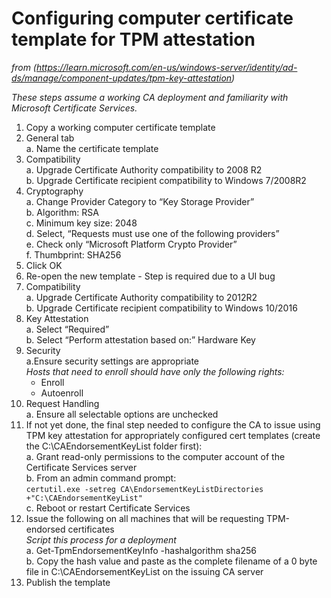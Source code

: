# Configuring computer certificate template for TPM attestation  
_from (https://learn.microsoft.com/en-us/windows-server/identity/ad-ds/manage/component-updates/tpm-key-attestation)_  
  
*These steps assume a working CA deployment and familiarity with Microsoft Certificate Services.*  
1. Copy a working computer certificate template  
2. General tab  
  a. Name the certificate template  
3. Compatibility  
  a. Upgrade Certificate Authority compatibility to 2008 R2  
  b. Upgrade Certificate recipient compatibility to Windows 7/2008R2  
4. Cryptography  
  a. Change Provider Category to “Key Storage Provider”  
  b. Algorithm: RSA  
  c. Minimum key size: 2048  
  d. Select, “Requests must use one of the following providers”  
  e. Check only “Microsoft Platform Crypto Provider”  
  f. Thumbprint: SHA256  
5. Click OK  
6. Re-open the new template - Step is required due to a UI bug  
7. Compatibility  
  a. Upgrade Certificate Authority compatibility to 2012R2  
  b. Upgrade Certificate recipient compatibility to Windows 10/2016  
8. Key Attestation  
  a. Select “Required”  
  b. Select “Perform attestation based on:” Hardware Key  
9. Security  
  a.Ensure security settings are appropriate  
    *Hosts that need to enroll should have only the following rights:*  
      - Enroll  
      - Autoenroll  
10. Request Handling  
  a. Ensure all selectable options are unchecked  
11. If not yet done, the final step needed to configure the CA to issue using TPM key attestation for appropriately configured cert templates (create the C:\CAEndorsementKeyList folder first):  
  a. Grant read-only permissions to the computer account of the Certificate Services server  
  b. From an admin command prompt:  
     ```certutil.exe -setreg CA\EndorsementKeyListDirectories +"C:\CAEndorsementKeyList"```  
  c. Reboot or restart Certificate Services  
13. Issue the following on all machines that will be requesting TPM-endorsed certificates  
  *Script this process for a deployment*  
  a. Get-TpmEndorsementKeyInfo -hashalgorithm sha256  
  b. Copy the hash value and paste as the complete filename of a 0 byte file in C:\CAEndorsementKeyList on the issuing CA server  
14. Publish the template  
